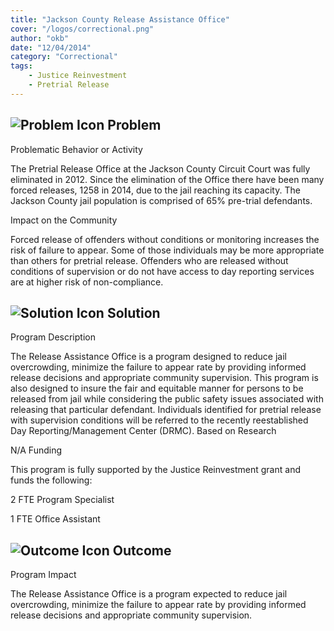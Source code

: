 ```yaml
---
title: "Jackson County Release Assistance Office"
cover: "/logos/correctional.png"
author: "okb"
date: "12/04/2014"
category: "Correctional"
tags:
    - Justice Reinvestment
    - Pretrial Release 
---
```


## ![Problem Icon](https://github.com/google/material-design-icons/raw/master/alert/1x_web/ic_error_outline_black_48dp.png "Problem") Problem

Problematic Behavior or Activity

The Pretrial Release Office at the Jackson County Circuit Court was fully eliminated in 2012. Since the elimination of the Office there have been many forced releases, 1258 in 2014, due to the jail reaching its capacity. The Jackson County jail population is comprised of 65% pre-trial defendants.

Impact on the Community

Forced release of offenders without conditions or monitoring increases the risk of failure to appear. Some of those individuals may be more appropriate than others for pretrial release. Offenders who are released without conditions of supervision or do not have access to day reporting services are at higher risk of non-compliance.
## ![Solution Icon](https://github.com/google/material-design-icons/raw/master/action/1x_web/ic_lightbulb_outline_black_48dp.png "Solution") Solution
Program Description

The Release Assistance Office is a program designed to reduce jail overcrowding, minimize the failure to appear rate by providing informed release decisions and appropriate community supervision. This program is also designed to insure the fair and equitable manner for persons to be released from jail while considering the public safety issues associated with releasing that particular defendant. Individuals identified for pretrial release with supervision conditions will be referred to the recently reestablished Day Reporting/Management Center (DRMC).
Based on Research

N/A
Funding

This program is fully supported by the Justice Reinvestment grant and funds the following:

2 FTE Program Specialist

1 FTE Office Assistant
## ![Outcome Icon](https://github.com/google/material-design-icons/raw/master/action/1x_web/ic_view_list_black_48dp.png "Outcome") Outcome
Program Impact

The Release Assistance Office is a program expected to reduce jail overcrowding, minimize the failure to appear rate by providing informed release decisions and appropriate community supervision.

